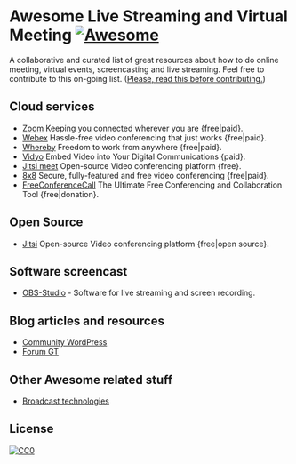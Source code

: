 # Awesome Live Streaming and Virtual Meeting  [![Awesome](https://awesome.re/badge.svg)](https://awesome.re)
A collaborative and curated list of great resources about how to do online meeting, virtual events, screencasting and live streaming. Feel free to contribute to this on-going list. ([Please, read this before contributing.](contributing.md))

## Cloud services
* [Zoom](https://zoom.us/) Keeping you connected wherever you are {free|paid}.
* [Webex](https://www.webex.com/) Hassle-free video conferencing that just works {free|paid}.
* [Whereby](https://whereby.com/) Freedom to work from anywhere {free|paid}.
* [Vidyo](https://www.vidyo.com/) Embed Video into Your Digital Communications {paid}.
* [Jitsi meet](https://meet.jit.si/) Open-source Video conferencing platform {free}.
* [8x8](https://8x8.vc/) Secure, fully-featured and free video conferencing {free|paid}.
* [FreeConferenceCall](https://www.freeconferencecall.com/) The Ultimate Free Conferencing and Collaboration Tool {free|donation}.

## Open Source
* [Jitsi](https://jitsi.org/) Open-source Video conferencing platform {free|open source}.

## Software screencast
* [OBS-Studio](https://github.com/obsproject/obs-studio) - Software for live streaming and screen recording.

## Blog articles and resources
* [Community WordPress](https://make.wordpress.org/community/handbook/meetup-organizer/resources/organizing-virtual-events/)
* [Forum GT](http://www.giorgiotave.it/forum/social-media-marketing/262717-le-soluzioni-semplici-per-uno-streaming-privato.html)

## Other Awesome related stuff
* [Broadcast technologies](https://github.com/ebu/awesome-broadcasting)

## License
[![CC0](https://i.creativecommons.org/p/zero/1.0/88x31.png)](https://creativecommons.org/publicdomain/zero/1.0/)